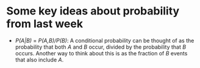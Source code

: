 # Some key ideas about probability from last week

- _P(A|B)_ = _P(A,B)/P(B)_: A conditional probability can be thought of as the probability that both _A_ and _B_ occur, divided by the probability that _B_ occurs. Another way to think about this is as the fraction of _B_ events that also include _A_.

  

